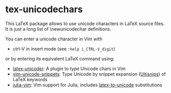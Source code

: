 # tex-unicodechars

This LaTeX package allows to use unicode characters in LaTeX source files.
It is just a long list of \newunicodechar definitions.

You can enter a unicode character in Vim with
* ctrl-V in insert mode (see `:help i_CTRL-V_digit`) 

or by entering its equivalent LaTeX command using:
* [latex-unicoder](https://github.com/joom/latex-unicoder.vim): A plugin to type Unicode chars in Vim
* [vim-unicode-snippets](https://github.com/danielwe/vim-unicode-snippets): Type Unicode by snippet expansion ([Ultisnips](https://github.com/SirVer/ultisnips)) of LaTeX keywords
* [julia-vim](https://github.com/JuliaEditorSupport/julia-vim): Vim support for Julia, includes [latex-to-unicode](https://github.com/JuliaEditorSupport/julia-vim#latex-to-unicode-substitutions) substitutions
